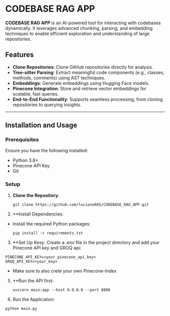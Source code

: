 # CODEBASE RAG APP

**CODEBASE RAG APP** is an AI-powered tool for interacting with codebases dynamically. It leverages advanced chunking, parsing, and embedding techniques to enable efficient exploration and understanding of large repositories.

## Features

- **Clone Repositories**: Clone GitHub repositories directly for analysis.
- **Tree-sitter Parsing**: Extract meaningful code components (e.g., classes, methods, comments) using AST techniques.
- **Embeddings**: Generate embeddings using Hugging Face models.
- **Pinecone Integration**: Store and retrieve vector embeddings for scalable, fast queries.
- **End-to-End Functionality**: Supports seamless processing, from cloning repositories to querying insights.

---

## Installation and Usage

### Prerequisites

Ensure you have the following installed:
- Python 3.8+
- Pinecone API Key
- Git

### Setup

1. **Clone the Repository**:
   ```
   git clone https://github.com/luciano665/CODEBASE_RAG_APP.git
   ```
2. **Install Dependencies:
- Install the required Python packages:
  ```  
  pip install -r requirements.txt
  ```
3. **Set Up Kesy: Create a .env file in the project directory and add your Pinecone API key and GROQ api:
  ```
  PINECONE_API_KEY=<your_pinecone_api_key>
  GROQ_API_KEY=<your_key>
  ```
   - Make sure to also crete your own Pinecone-Index

5. **Run the API first:
   ```
   uvicorn main:app --host 0.0.0.0 --port 8000
   ```

4. Run the Application: 
  ```
  python main.py
  ```

